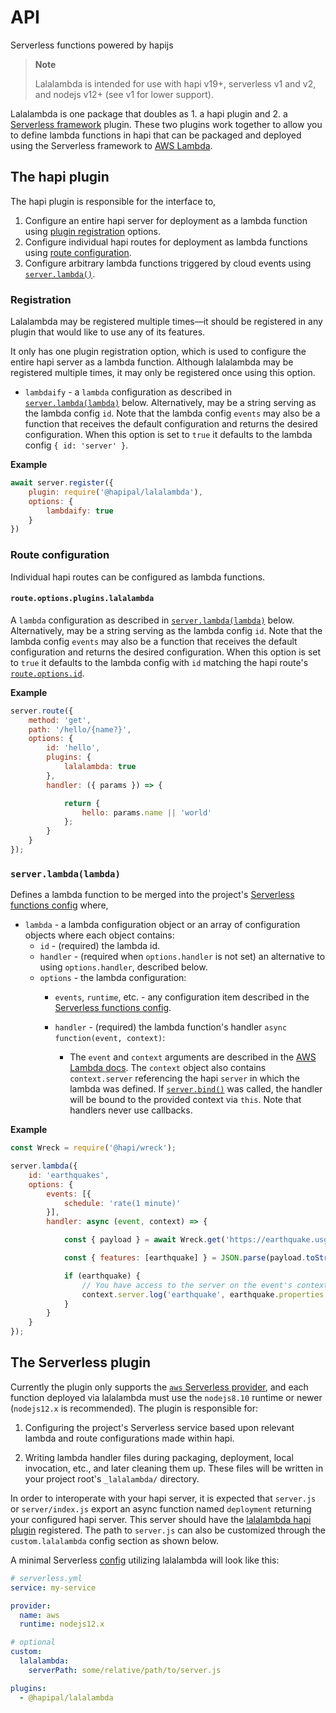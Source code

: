 # API

Serverless functions powered by hapijs

> **Note**
>
> Lalalambda is intended for use with hapi v19+, serverless v1 and v2, and nodejs v12+ (see v1 for lower support).

Lalalambda is one package that doubles as 1. a hapi plugin and 2. a [Serverless framework](https://github.com/serverless/serverless) plugin.  These two plugins work together to allow you to define lambda functions in hapi that can be packaged and deployed using the Serverless framework to [AWS Lambda](https://aws.amazon.com/lambda/).

## The hapi plugin
The hapi plugin is responsible for the interface to,

1. Configure an entire hapi server for deployment as a lambda function using [plugin registration](#registration) options.
2. Configure individual hapi routes for deployment as lambda functions using [route configuration](#route-configuration).
3. Configure arbitrary lambda functions triggered by cloud events using [`server.lambda()`](#serverlambdalambda).


### Registration
Lalalambda may be registered multiple times—it should be registered in any plugin that would like to use any of its features.

It only has one plugin registration option, which is used to configure the entire hapi server as a lambda function.  Although lalalambda may be registered multiple times, it may only be registered once using this option.

 - `lambdaify` - a `lambda` configuration as described in [`server.lambda(lambda)`](#serverlambdalambda) below.  Alternatively, may be a string serving as the lambda config `id`.  Note that the lambda config `events` may also be a function that receives the default configuration and returns the desired configuration.  When this option is set to `true` it defaults to the lambda config `{ id: 'server' }`.

**Example**
```js
await server.register({
    plugin: require('@hapipal/lalalambda'),
    options: {
        lambdaify: true
    }
})
```

### Route configuration
Individual hapi routes can be configured as lambda functions.

#### `route.options.plugins.lalalambda`
A `lambda` configuration as described in [`server.lambda(lambda)`](#serverlambdalambda) below.  Alternatively, may be a string serving as the lambda config `id`.  Note that the lambda config `events` may also be a function that receives the default configuration and returns the desired configuration.  When this option is set to `true` it defaults to the lambda config with `id` matching the hapi route's [`route.options.id`](https://github.com/hapijs/hapi/blob/master/API.md#route.options.id).

**Example**
```js
server.route({
    method: 'get',
    path: '/hello/{name?}',
    options: {
        id: 'hello',
        plugins: {
            lalalambda: true
        },
        handler: ({ params }) => {

            return {
                hello: params.name || 'world'
            };
        }
    }
});
```

### `server.lambda(lambda)`
Defines a lambda function to be merged into the project's [Serverless functions config](https://serverless.com/framework/docs/providers/aws/guide/functions/) where,

 - `lambda` - a lambda configuration object or an array of configuration objects where each object contains:
   - `id` - (required) the lambda id.
   - `handler` - (required when `options.handler` is not set) an alternative to using `options.handler`, described below.
   - `options` - the lambda configuration:
     - `events`, `runtime`, etc. - any configuration item described in the [Serverless functions config](https://serverless.com/framework/docs/providers/aws/guide/functions/).
     - `handler` - (required) the lambda function's handler `async function(event, context)`:

       - The `event` and `context` arguments are described in the [AWS Lambda docs](https://docs.aws.amazon.com/lambda/latest/dg/nodejs-prog-model-handler.html).  The `context` object also contains `context.server` referencing the hapi `server` in which the lambda was defined.  If [`server.bind()`](https://github.com/hapijs/hapi/blob/master/API.md#server.bind()) was called, the handler will be bound to the provided context via `this`.  Note that handlers never use callbacks.

**Example**
```js
const Wreck = require('@hapi/wreck');

server.lambda({
    id: 'earthquakes',
    options: {
        events: [{
            schedule: 'rate(1 minute)'
        }],
        handler: async (event, context) => {

            const { payload } = await Wreck.get('https://earthquake.usgs.gov/earthquakes/feed/v1.0/summary/all_hour.geojson');

            const { features: [earthquake] } = JSON.parse(payload.toString());

            if (earthquake) {
                // You have access to the server on the event's context
                context.server.log('earthquake', earthquake.properties.title);
            }
        }
    }
});
```

## The Serverless plugin
Currently the plugin only supports the [`aws` Serverless provider](https://serverless.com/framework/docs/providers/aws/), and each function deployed via lalalambda must use the `nodejs8.10` runtime or newer (`nodejs12.x` is recommended).  The plugin is responsible for:

1. Configuring the project's Serverless service based upon relevant lambda and route configurations made within hapi.

2. Writing lambda handler files during packaging, deployment, local invocation, etc., and later cleaning them up.  These files will be written in your project root's `_lalalambda/` directory.

In order to interoperate with your hapi server, it is expected that `server.js` or `server/index.js` export an async function named `deployment` returning your configured hapi server.  This server should have the [lalalambda hapi plugin](#the-hapi-plugin) registered.  The path to `server.js` can also be customized through the `custom.lalalambda` config section as shown below.

A minimal Serverless [config](https://serverless.com/framework/docs/providers/aws/guide/serverless.yml/) utilizing lalalambda will look like this:

```yaml
# serverless.yml
service: my-service

provider:
  name: aws
  runtime: nodejs12.x

# optional
custom:
  lalalambda:
    serverPath: some/relative/path/to/server.js

plugins:
  - @hapipal/lalalambda
```
